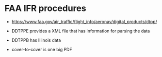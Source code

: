 # FAA IFR procedures
* https://www.faa.gov/air_traffic/flight_info/aeronav/digital_products/dtpp/
* DDTPPE provides a XML file that has information for parsing the data
* DDTPPB has Illinois data

* cover-to-cover is one big PDF
